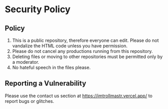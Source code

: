 # Security Policy

## Policy
1. This is a public repository, therefore everyone can edit. Please do not vandalize the HTML code unless you have permission.
2. Please do not cancel any productions running from this repository.
3. Deleting files or moving to other repositories must be permitted only by a moderator.
4. No hateful speech in the files please.
## Reporting a Vulnerability

Please use the contact us section at https://imtrollmastr.vercel.app/ to report bugs or glitches.
